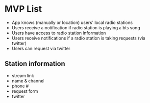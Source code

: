 # MVP List
+ App knows (manually or location) users' local radio stations
+ Users receive a notification if radio station is playing a bts song 
+ Users have access to radio station information
+ Users receive notifications if a radio station is taking requests (via twitter)
+ Users can request via twitter

## Station information
+ stream link
+ name & channel
+ phone #
+ request form
+ twitter
